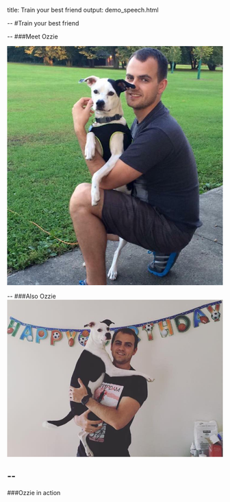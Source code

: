 title: Train your best friend
output: demo_speech.html

--
#Train your best friend

--
###Meet Ozzie

![Ozzie1](../pictures/Ozzie.jpg "First picture of Ozzie")

--
###Also Ozzie
![Ozzie2](../pictures/Ozzie2.jpg "Second picture of Ozzie")

--
--
###Ozzie in action
